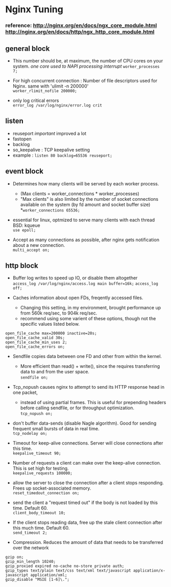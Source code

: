 # Nginx Tuning

### reference: http://nginx.org/en/docs/ngx_core_module.html  http://nginx.org/en/docs/http/ngx_http_core_module.html

## general block
* This number should be, at maximum, the number of CPU cores on your system.  *one core used to NAPI processing interrupt*
`worker_processes 7;`

* For high concurrent connection : Number of file descriptors used for Nginx. same with 'ulimit -n 200000'  
`worker_rlimit_nofile 200000;`

* only log critical errors  
`error_log /var/log/nginx/error.log crit`

## listen
* reuseport  *important* improved a lot
* fastopen
* backlog
* so_keepalive :  TCP keepalive setting
* example : `listen 80 backlog=65536 reuseport;`

## event block
* Determines how many clients will be served by each worker process.
  * (Max clients = worker_connections * worker_processes)
  * "Max clients" is also limited by the number of socket connections available on the system (by fd amount and socket buffer size)  
  *`worker_connections 65536;`

* essential for linux, optmized to serve many clients with each thread  BSD: kqueue  
`use epoll;`

* Accept as many connections as possible, after nginx gets notification about a new connection.  
`multi_accept on;`

## http block
* Buffer log writes to speed up IO, or disable them altogether  
`access_log /var/log/nginx/access.log main buffer=16k;` `access_log off;`


* Caches information about open FDs, freqently accessed files.
  * Changing this setting, in my environment, brought performance up from 560k req/sec, to 904k req/sec.
  * recommend using some varient of these options, though not the specific values listed below.
```
open_file_cache max=200000 inactive=20s;
open_file_cache_valid 30s;
open_file_cache_min_uses 2;
open_file_cache_errors on;
```
* Sendfile copies data between one FD and other from within the kernel.
  * More efficient than read() + write(), since the requires transferring data to and from the user space.  
`sendfile on;`

* Tcp_nopush causes nginx to attempt to send its HTTP response head in one packet,
  * instead of using partial frames. This is useful for prepending headers before calling sendfile, or for throughput optimization.  
`tcp_nopush on;`

* don't buffer data-sends (disable Nagle algorithm). Good for sending frequent small bursts of data in real time.  
`tcp_nodelay on;`

* Timeout for keep-alive connections. Server will close connections after this time.  
`keepalive_timeout 90;`

* Number of requests a client can make over the keep-alive connection. This is set high for testing.  
`keepalive_requests 100000;`

* allow the server to close the connection after a client stops responding. Frees up socket-associated memory.  
`reset_timedout_connection on;`

* send the client a "request timed out" if the body is not loaded by this time. Default 60.  
`client_body_timeout 10;`

* If the client stops reading data, free up the stale client connection after this much time. Default 60.  
`send_timeout 2;`

* Compression. Reduces the amount of data that needs to be transferred over the network  
```
gzip on;
gzip_min_length 10240;
gzip_proxied expired no-cache no-store private auth;
gzip_types text/plain text/css text/xml text/javascript application/x-javascript application/xml;
gzip_disable "MSIE [1-6]\.";
```